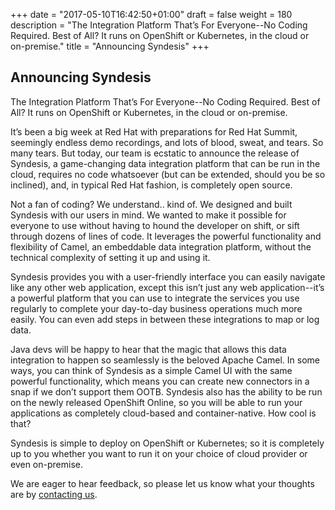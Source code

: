 +++
date = "2017-05-10T16:42:50+01:00"
draft = false
weight = 180
description = "The Integration Platform That’s For Everyone--No Coding Required. Best of All? It runs on OpenShift or Kubernetes, in the cloud or on-premise."
title = "Announcing Syndesis"
+++

## Announcing Syndesis

<p class="lead">
The Integration Platform That’s For Everyone--No Coding Required. Best of All? It runs on OpenShift or Kubernetes, in the cloud or on-premise.
</p>

It’s been a big week at Red Hat with preparations for Red Hat Summit, seemingly endless demo recordings, and lots of blood, sweat, and tears. So many tears. But today, our team is ecstatic to announce the release of Syndesis, a game-changing data integration platform that can be run in the cloud, requires no code whatsoever (but can be extended, should you be so inclined), and, in typical Red Hat fashion, is completely open source.

Not a fan of coding? We understand.. kind of. We designed and built Syndesis with our users in mind. We wanted to make it possible for everyone to use without having to hound the developer on shift, or sift through dozens of lines of code. It leverages the powerful functionality and flexibility of Camel, an embeddable data integration platform, without the technical complexity of setting it up and using it.

Syndesis provides you with a user-friendly interface you can easily navigate like any other web application, except this isn’t just any web application--it’s a powerful platform that you can use to integrate the services you use regularly to complete your day-to-day business operations much more easily. You can even add steps in between these integrations to map or log data.

Java devs will be happy to hear that the magic that allows this data integration to happen so seamlessly is the beloved Apache Camel. In some ways, you can think of Syndesis as a simple Camel UI with the same powerful functionality, which means you can create new connectors in a snap if we don’t support them OOTB. Syndesis also has the ability to be run on the newly released OpenShift Online, so you will be able to run your applications as completely cloud-based and container-native. How cool is that?

Syndesis is simple to deploy on OpenShift or Kubernetes; so it is completely up to you whether you want to run it on your choice of cloud provider or even on-premise.

We are eager to hear feedback, so please let us know what your thoughts are by [contacting us](contact).
